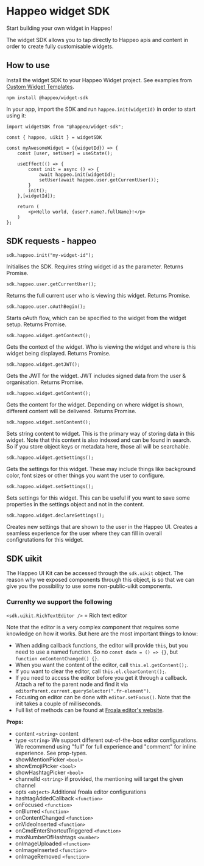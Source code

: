 # Happeo widget SDK

Start building your own widget in Happeo!

The widget SDK allows you to tap directly to Happeo apis and content in order to create fully customisable widgets.

## How to use

Install the widget SDK to your Happeo Widget project. See examples from [Custom Widget Templates](https://github.com/happeo/custom-widget-templates).

```
npm install @happeo/widget-sdk
```

In your app, import the SDK and run `happeo.init(widgetId)` in order to start using it:

```
import widgetSDK from "@happeo/widget-sdk";

const { happeo, uikit } = widgetSDK

const myAwesomeWidget = ({widgetId}) => {
    const [user, setUser] = useState();

    useEffect(() => {
        const init = async () => {
            await happeo.init(widgetId);
            setUser(await happeo.user.getCurrentUser());
        }
        init();
    },[widgetId]);

    return (
        <p>Hello world, {user?.name?.fullName}!</p>
    )
};
```

## SDK requests - happeo

`sdk.happeo.init("my-widget-id");`

Initialises the SDK. Requires string widget id as the parameter. Returns Promise.

`sdk.happeo.user.getCurrentUser();`

Returns the full current user who is viewing this widget. Returns Promise.

`sdk.happeo.user.oAuthBegin();`

Starts oAuth flow, which can be specified to the widget from the widget setup. Returns Promise.

`sdk.happeo.widget.getContext();`

Gets the context of the widget. Who is viewing the widget and where is this widget being displayed. Returns Promise.

`sdk.happeo.widget.getJWT();`

Gets the JWT for the widget. JWT includes signed data from the user & organisation. Returns Promise.

`sdk.happeo.widget.getContent();`

Gets the content for the widget. Depending on where widget is shown, different content will be delivered. Returns Promise.

`sdk.happeo.widget.setContent();`

Sets string content to widget. This is the primary way of storing data in this widget. Note that this content is also indexed and can be found in search. So if you store object keys or metadata here, those all will be searchable.

`sdk.happeo.widget.getSettings();`

Gets the settings for this widget. These may include things like background color, font sizes or other things you want the user to configure.

`sdk.happeo.widget.setSettings();`

Sets settings for this widget. This can be useful if you want to save some properties in the settings object and not in the content.

`sdk.happeo.widget.declareSettings();`

Creates new settings that are shown to the user in the Happeo UI. Creates a seamless experience for the user where they can fill in overall configrutations for this widget.

## SDK uikit

The Happeo UI Kit can be accessed through the `sdk.uikit` object. The reason why we exposed components through this object, is so that we can give you the possibility to use some non-public-uikit components.

### Currenlty we support the following

`<sdk.uikit.RichTextEditor />` = Rich text editor

Note that the editor is a very complex component that requires some knowledge on how it works. But here are the most important things to know:

- When adding callback functions, the editor will provide `this`, but you need to use a named function. So no `const dada = () => {}`, but `function onContentChanged() {}`.
- When you want the content of the editor, call `this.el.getContent();`.
- If you want to clear the editor, call `this.el.clearContent();`.
- If you need to access the editor before you get it through a callback. Attach a ref to the parent node and find it via `editorParent.current.querySelector(".fr-element")`.
- Focusing on editor can be done with `editor.setFocus()`. Note that the init takes a couple of milliseconds.
- Full list of methods can be found at [Froala editor's website](https://froala.com/wysiwyg-editor/docs/methods/).

**Props:**

- content `<string>` content
- type `<string>` We support different out-of-the-box editor configurations. We recommend using "full" for full experience and "comment" for inline experience. See prop-types.
- showMentionPicker `<bool>`
- showEmojiPicker `<bool>`
- showHashtagPicker `<bool>`
- channelId `<string>` if provided, the mentioning will target the given channel
- opts `<object>` Additional froala editor configurations
- hashtagAddedCallback `<function>`
- onFocused `<function>`
- onBlurred `<function>`
- onContentChanged `<function>`
- onVideoInserted `<function>`
- onCmdEnterShortcutTriggered `<function>`
- maxNumberOfHashtags `<number>`
- onImageUploaded `<function>`
- onImageInserted `<function>`
- onImageRemoved `<function>`
